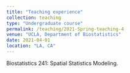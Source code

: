 ```yaml
---
title: "Teaching experience"
collection: teaching
type: "Undergraduate course"
permalink: /teaching/2021-Spring-teaching-4
venue: "UCLA, Department of Biostatistics"
date: 2021-04-01
location: "LA, CA"
---
```


Biostatistics 241: Spatial Statistics Modeling.

